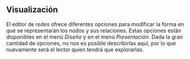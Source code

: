 ## Visualización

El editor de *redes* ofrece diferentes opciones para modificar la forma en que se representarán los nodos y sus relaciones. Estas opciones están disponibles en el menú *Diseño* y en el menú *Presentación*. Dada la gran cantidad de opciones, no nos es posible describirlas aquí, por lo que nuevamente será el lector quien tendrá que explorarlas.
